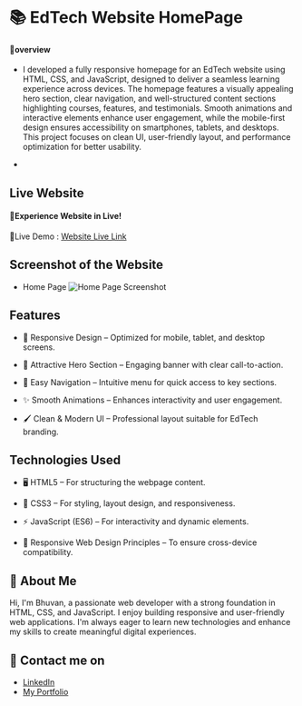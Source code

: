 
# 📚 EdTech Website HomePage

#### 🔰overview
- I developed a fully responsive homepage for an EdTech website using HTML, CSS, and JavaScript, designed to deliver a seamless learning experience across devices. The homepage features a visually appealing hero section, clear navigation, and well-structured content sections highlighting courses, features, and testimonials. Smooth animations and interactive elements enhance user engagement, while the mobile-first design ensures accessibility on smartphones, tablets, and desktops. This project focuses on clean UI, user-friendly layout, and performance optimization for better usability.

- 
## Live Website
#### 🚀Experience Website in Live!
🔗Live Demo :
[Website Live Link](https://bhuvan-anupoju.github.io/EdTech/)

## Screenshot of the Website
- Home Page
![Home Page Screenshot](https://github.com/user-attachments/assets/c7184658-5816-4d64-be81-855c469ae18c)


## Features

- 🎯 Responsive Design – Optimized for mobile, tablet, and desktop screens.

- 🎨 Attractive Hero Section – Engaging banner with clear call-to-action.

- 🧭 Easy Navigation – Intuitive menu for quick access to key sections.


- ✨ Smooth Animations – Enhances interactivity and user engagement.


- 🖌 Clean & Modern UI – Professional layout suitable for EdTech branding.

## Technologies Used
- 🖥 HTML5 – For structuring the webpage content.

- 🎨 CSS3 – For styling, layout design, and responsiveness.

- ⚡ JavaScript (ES6) – For interactivity and dynamic elements.

- 📱 Responsive Web Design Principles – To ensure cross-device compatibility.


## 👦 About Me
Hi, I'm Bhuvan, a passionate web developer with a strong foundation in HTML, CSS, and JavaScript. I enjoy building responsive and user-friendly web applications. I'm always eager to learn new technologies and enhance my skills to create meaningful digital experiences.

## 🔗 Contact me on
- [LinkedIn](https://www.linkedin.com/in/bhuvan-anupoju/)
- [My Portfolio](https://bhuvan-anupoju.github.io/Bhuvan.dev/)





